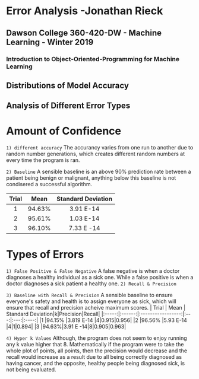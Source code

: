# Error Analysis -Jonathan Rieck
##	Dawson College 360-420-DW - Machine Learning - Winter 2019
### Introduction to Object-Oriented-Programming for Machine Learning

## Distributions of Model Accuracy

## Analysis of Different Error Types
# Amount of Confidence
`1) different accuracy`
	The accurancy varies from one run to another due to random number generations, which creates different random numbers at every time the program is ran. 

`2) Baseline`
	A sensible baseline is an above 90% prediction rate between a patient being benign or malignant, anything below this baseline is not condisered a successful algorithm. 

| Trial |  Mean  | Standard Deviation|
|:-----:|:------:|:-----------------:|
|1	|94.63%  |3.91 E-14	     |
|2	|95.61%	 |1.03 E-14	     |
|3      |96.10%|7.33 E -14|

# Types of Errors
`1) False Positive & False Negative`
	A false negative is when a doctor diagnoses a healthy individual as a sick one. While a false positive is when a doctor diagnoses a sick patient a healthy one.
`2) Recall & Precision`
	
`3) Baseline with Recall & Precision`
	A sensible baseline to ensure everyone's safety and health is to assign everyone as sick, which will ensure that recall and precision acheive maximum scores.
| Trial |  Mean  | Standard Deviation|k|Precision|Recall|
|:-----:|:------:|:-----------------:|:---:|:---:|:----:|
|1	|94.15%  |3.819 E-14	     |4|0.915|0.956|
|2	|96.56%	 |5.93 E-14	     |4|1|0.894|
|3      |94.63%|3.91 E -14|8|0.905|0.963|

`4) Hyper k Values`
	Although, the program does not seem to enjoy running any k value higher that 8. Mathematically if the program were to take the whole plot of points, all points, then the precision would decrease and the recall would increase as a result due to all being correctly diagnosed as having cancer, and the opposite, healthy people being diagnosed sick, is not being evaluated.
